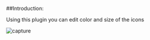 ##Introduction:


Using this plugin you can edit color and size of the icons


![capture](https://raw.githubusercontent.com/kiranfl/Color_Editor/master/docs/demo.gif)
